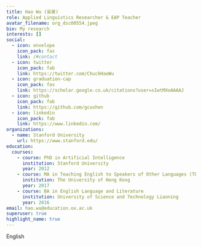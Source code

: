 ```yaml
---
title: Hao Wu (吴昊)
role: Applied Linguistics Researcher & EAP Teacher
avatar_filename: org_dsc00554.jpeg
bio: My research
interests: []
social:
  - icon: envelope
    icon_pack: fas
    link: /#contact
  - icon: twitter
    icon_pack: fab
    link: https://twitter.com/ChuckHaoWu
  - icon: graduation-cap
    icon_pack: fas
    link: https://scholar.google.co.uk/citations?user=sIwtMXoAAAAJ
  - icon: github
    icon_pack: fab
    link: https://github.com/gcushen
  - icon: linkedin
    icon_pack: fab
    link: https://www.linkedin.com/
organizations:
  - name: Stanford University
    url: https://www.stanford.edu/
education:
  courses:
    - course: PhD in Artificial Intelligence
      institution: Stanford University
      year: 2012
    - course: MA in Teaching English to Speakers of Other Languages (TESOL)
      institution: The University of Hong Kong
      year: 2017
    - course: BA in English Language and Literature
      institution: University of Science and Technology Liaoning
      year: 2016
email: hao.wu@education.ox.ac.uk
superuser: true
highlight_name: true
---
```

English